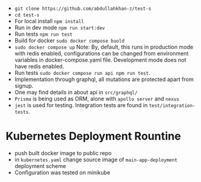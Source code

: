- `git clone https://github.com/abdullahkhan-z/test-s`
- `cd test-s`
- For local install `npm install`
- Run in dev mode `npm run start:dev`
- Run tests `npm run test`
- Build for docker `sudo docker compose buold`
- `sudo docker compose up` Note: By, default, this runs in production mode with redis enabled, configurations can be changed from environment variables in docker-compose.yaml file. Development mode does not have redis enabled.
- Run tests `sudo docker compose run api npm run test`.
- Implementation through graphql, all mutations are protected apart from signup.
- One may find details in about api in `src/graphql/`
- `Prisma` is being used as ORM, alone with `apollo server` and `nexus`
- `jest` is used for testing. Integration tests are found in `test/integration-tests`.

# Kubernetes Deployment Rountine

- push built docker image to public repo
- in `kubernetes.yaml` change source image of `main-app-deployment` deployment scheme
- Configuration was tested on minikube
